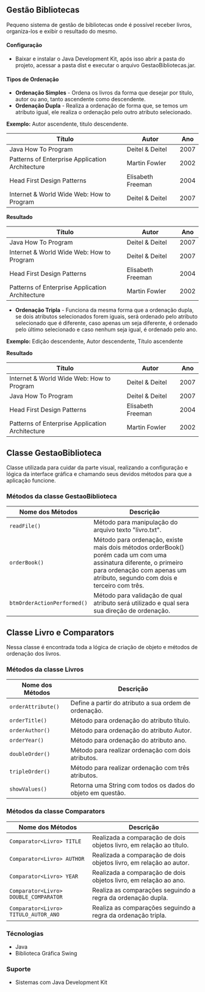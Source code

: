 ## Gestão Bibliotecas

Pequeno sistema de gestão de bibliotecas onde é possível receber livros, organiza-los e exibir o resultado do mesmo.

#### Configuração
- Baixar e instalar o Java Development Kit, após isso abrir a pasta do projeto, acessar a pasta dist e executar o arquivo GestaoBibliotecas.jar.

#### Tipos de Ordenação
- **Ordenação Simples** - Ordena os livros da forma que desejar por titulo, autor ou ano, tanto ascendente como descendente. 
- **Ordenação Dupla** -  Realiza a ordenação de forma que, se temos um atributo igual, ele realiza o ordenação pelo outro atributo selecionado. 

**Exemplo:**
Autor ascendente, titulo descendente.

Título  | Autor | Ano
------------- | ------------- | -------------
Java How To Program| Deitel & Deitel | 2007
Patterns of Enterprise Application Architecture| Martin Fowler | 2002
Head First Design Patterns | Elisabeth Freeman | 2004
Internet & World Wide Web: How to Program | Deitel & Deitel | 2007

**Resultado**

Título  | Autor | Ano
------------- | ------------- | -------------
Java How To Program| Deitel & Deitel | 2007
Internet & World Wide Web: How to Program | Deitel & Deitel | 2007
Head First Design Patterns | Elisabeth Freeman | 2004
Patterns of Enterprise Application Architecture| Martin Fowler | 2002


- **Ordenação Tripla** - Funciona da mesma forma que a ordenação dupla, se dois atributos selecionados forem iguais, será ordenado pelo atributo selecionado que é diferente, caso apenas um seja diferente, é ordenado pelo último selecionado e caso nenhum seja igual, é ordenado pelo ano.

**Exemplo:**
Edição descendente, Autor descendente, Título ascendente

**Resultado**

Título  | Autor | Ano
------------- | ------------- | -------------
Internet & World Wide Web: How to Program | Deitel & Deitel | 2007
Java How To Program| Deitel & Deitel | 2007
Head First Design Patterns | Elisabeth Freeman | 2004
Patterns of Enterprise Application Architecture| Martin Fowler | 2002



## Classe GestaoBiblioteca
Classe utilizada para cuidar da parte visual, realizando a configuração e lógica da interface gráfica e chamando seus devidos métodos para que a aplicação funcione.

### Métodos da classe GestaoBiblioteca

Nome dos Métodos  | Descrição
------------- | -------------
`readFile()`  | Método para manipulação do arquivo texto "livro.txt".
`orderBook()` | Método para ordenação, existe mais dois métodos orderBook() porém cada um com uma assinatura diferente, o primeiro para ordenação com apenas um atributo, segundo com dois e terceiro com três.
`btmOrderActionPerformed()` | Método para validação de qual atributo será utilizado e qual sera sua direção de ordenação.

## Classe Livro e Comparators
Nessa classe é encontrada toda a lógica de criação de objeto e métodos de ordenação dos livros.

### Métodos da classe Livros

Nome dos Métodos  | Descrição
------------- | -------------
`orderAttribute()`  | Define a partir do atributo a sua ordem de ordenação.
`orderTitle()` | Método para ordenação do atributo título.
`orderAuthor()` | Método para ordenação do atributo Autor.
`orderYear()` | Método para ordenação do atributo ano.
`doubleOrder()` | Método para realizar ordenação com dois atributos.
`tripleOrder()` | Método para realizar ordenação com três atributos.
`showValues()` | Retorna uma String com todos os dados do objeto em questão.

### Métodos da classe Comparators 

Nome dos Métodos  | Descrição
------------- | -------------
`Comparator<Livro> TITLE`  | Realizada a comparação de dois objetos livro, em relação ao título.
`Comparator<Livro> AUTHOR` | Realizada a comparação de dois objetos livro, em relação ao autor.
`Comparator<Livro> YEAR` | Realizada a comparação de dois objetos livro, em relação ao ano.
`Comparator<Livro> DOUBLE_COMPARATOR` | Realiza as comparações seguindo a regra da ordenação dupla.
`Comparator<Livro> TITULO_AUTOR_ANO` | Realiza as comparações seguindo a regra da ordenação tripla.

### Técnologias
- Java
- Biblioteca Gráfica Swing

### Suporte
- Sistemas com Java Development Kit


